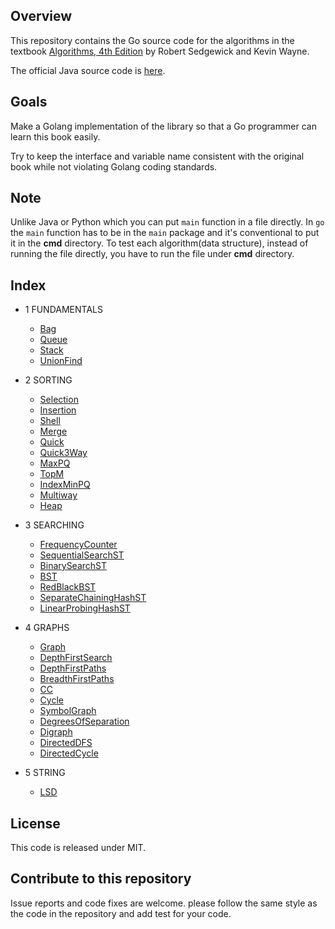 ## Overview

This repository contains the Go source code for the algorithms in the textbook
<a href = "http://amzn.to/13VNJi7">Algorithms, 4th Edition</a> by Robert Sedgewick and Kevin Wayne.

The official Java source code is <a href="https://github.com/kevin-wayne/algs4">here</a>.

## Goals

Make a Golang implementation of the library so that a Go programmer can learn this book easily.

Try to keep the interface and variable name consistent with the original book while not violating Golang coding standards.

## Note

Unlike Java or Python which you can put `main` function in a file directly. In `go` the `main` function has to be in the `main` package and it's conventional to put it in the **cmd** directory.
To test each algorithm(data structure), instead of running the file directly, you have to run the file under **cmd** directory.

## Index

* 1 FUNDAMENTALS

  * [Bag](bag.go)
  * [Queue](queue.go)
  * [Stack](stack.go)
  * [UnionFind](uf.go)

* 2 SORTING

  * [Selection](selection.go)
  * [Insertion](insertion.go)
  * [Shell](shell.go)
  * [Merge](merge.go)
  * [Quick](quick.go)
  * [Quick3Way](quick_3way.go)
  * [MaxPQ](max_pq.go)
  * [TopM](top_m.go)
  * [IndexMinPQ](index_min_pq.go)
  * [Multiway](multiway.go)
  * [Heap](heap.go)

* 3 SEARCHING

  * [FrequencyCounter](frequency_counter.go)
  * [SequentialSearchST](sequential_search.go)
  * [BinarySearchST](binary_search_st.go)
  * [BST](bst.go)
  * [RedBlackBST](red_black_bst.go)
  * [SeparateChainingHashST](separate_chaining_hash_st.go)
  * [LinearProbingHashST](linear_probing_hash_st.go)

* 4 GRAPHS

  * [Graph](graph.go)
  * [DepthFirstSearch](depth_first_search.go)
  * [DepthFirstPaths](depth_first_paths.go)
  * [BreadthFirstPaths](breadth_first_paths.go)
  * [CC](cc.go)
  * [Cycle](cycle.go)
  * [SymbolGraph](symbol_graph.go)
  * [DegreesOfSeparation](degrees_of_separation.go)
  * [Digraph](digraph.go)
  * [DirectedDFS](directed_dfs.go)
  * [DirectedCycle](directed_cycle.go)

* 5 STRING

  * [LSD](lsd.go)

## License

This code is released under MIT.

## Contribute to this repository

Issue reports and code fixes are welcome. please follow the same style as the code in the repository and add test for your code.